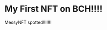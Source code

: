 # My First NFT on BCH!!!!
MessyNFT spotted!!!!!!!
                                                                                                                                                        
